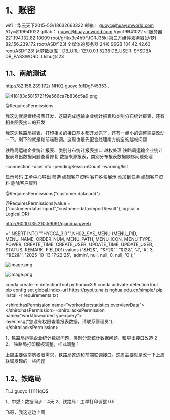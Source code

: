 # 1、账密
wifi：华云天下2015-5G/18632663322
邮箱： guoyc@huayunworld.com /Gyc@19941022
gitlab： guoyc@huayunworld.com /gyc19941022
sit服务器  221.194.132.82:10009    root/gHkx3e4h9FJGRJ35kI
第三方组件服务器(达梦)  82.156.239.172 root/ASDf123!
全媒体的服务器  24核 96GB  101.42.42.63  root/ASDf123!
达梦数据库：DB_URL: 127.0.0.1 5238   DB_USER: SYSDBA   DB_PASSWORD: LIshu@123
## 1.1、南航测试

http://82.156.239.172/
NH02
guoyc
!dfDgF45353..


![418183c5815721f9e566ca7b836c5a9.png](https://yancey-note-img.oss-cn-beijing.aliyuncs.com/418183c5815721f9e566ca7b836c5a9.png)

@RequiresPermissions




我这边就是继续报表开发，这周完成运输企业统计报表和类别分布统计报表，还有相关图表接口的开发

我这边铁路局报表，打印相关的接口基本都开发完了，还有一点小的调整需要改动一下。剩下的就是和前端联调。这周也是先配合处理南方航空的越权问题

铁路局运输企业统计报表、类别分布统计报表接口
越权处理
铁路局运输企业统计报表导出数据问题查看修复 
数据来源报表，类别分布报表数据顺序问题处理

-connection -userInfo -pendingSessionCount -warning/list

  
  
显示号码   工单中心导出  筛选 编辑客户资料 客户姓名展示 添加到任务 编辑客户资料 删除客户资料

@RequiresPermissions("customer:data:add")

@RequiresPermissions(value = {"customer:data:import","customer:data:importResult"},logical = Logical.OR)

http://60.10.135.210:59091/qianduan/web


="INSERT INTO ""HYCCA_3.0"".NH02_SYS_MENU (MENU_PID, MENU_NAME, ORDER_NUM, MENU_PATH, MENU_ICON, MENU_TYPE, POWER, CREATE_TIME, CREATE_USER, UPDATE_TIME, UPDATE_USER, STATUS, REMARK, FIELD01) values ("&H2&", '"&F2&"', "&I2&", '#', '#', 3, '"&E2&"', '2025-10-13 17:22:25', 'admin', null, null, 0, null, '0');"

![image.png](https://yancey-note-img.oss-cn-beijing.aliyuncs.com/20251014172254.png)

![image.png](https://yancey-note-img.oss-cn-beijing.aliyuncs.com/20251014172533.png)



conda create -n detectionTool python==3.9
conda activate detectionTool
pip config set global.index-url https://pypi.tuna.tsinghua.edu.cn/simple/
pip install -r requirements.txt



<shiro:hasPermission name="workorder:statistics:overviewData"></shiro:hasPermission>
<shiro:lacksPermission name="workflow:orderType:query">  
    layer.msg("您没有权限查看报表数据，请联系管理员");  
</shiro:lacksPermission>



1、铁路局运输企业统计数据问题、类别分部统计数据问题，和导出接口改造 2
2、 铁路局打印模板调整，样式调整 1



上周主要做南航权限需求，铁路局这边和前端联调接口。这周主要就是改一下上周联调发现的一些问题


## 1.2、铁路局

TLJ
guoyc
111111qQ$



 1、中燃：数据同步：4天 
 2、铁路局：工单打印调整 0.5 

飞哥，我这这边上周